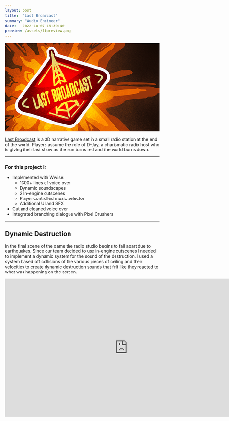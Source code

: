 ```yaml
---
layout: post
title:  "Last Broadcast"
summary: "Audio Engineer"
date:   2022-10-07 15:39:40
preview: /assets/lbpreview.png
---
```


![LB](/assets/lb.png)

[Last Broadcast](https://store.steampowered.com/app/2508870/Last_Broadcast/) is a 3D narrative game set in a small radio station at the end of the world. Players assume the role of D-Jay, a charismatic radio host who is giving their last show as the sun turns red and the world burns down.

***

### For this project I:
* Implemented with Wwise:
  * 1300+ lines of voice over
  * Dynamic soundscapes
  * 2 In-engine cutscenes
  * Player controlled music selector
  * Additional UI and SFX
* Cut and cleaned voice over
* Integrated branching dialogue with Pixel Crushers


***

## Dynamic Destruction

In the final scene of the game the radio studio begins to fall apart due to earthquakes. Since our team decided to use in-engine cutscenes I needed to implement a dynamic system for the sound of the destruction. I used a system based off collisions of the various pieces of ceiling and their velocities to create dynamic destruction sounds that felt like they reacted to what was happening on the screen.

<center>
<iframe
    width="800"
    height="450"
    src="https://www.youtube.com/embed/fWFRJPdH6z8"
    frameborder="0"
    allow="autoplay; encrypted-media"
    allowfullscreen
>
</iframe>
</center>


